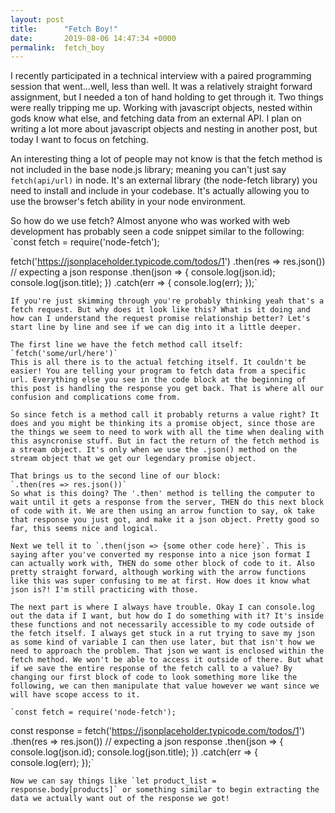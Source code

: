```yaml
---
layout: post
title:      "Fetch Boy!"
date:       2019-08-06 14:47:34 +0000
permalink:  fetch_boy
---
```



I recently participated in a technical interview with a paired programming session that went...well, less than well. It was a relatively straight forward assignment, but I needed a ton of hand holding to get through it. Two things were really tripping me up. Working with javascript objects, nested within gods know what else, and fetching data from an external API. I plan on writing a lot more about javascript objects and nesting in another post, but today I want to focus on fetching.

An interesting thing a lot of people may not know is that the fetch method is not included in the base node.js library; meaning you can't just say `fetch(api/url)` in node. It's an external library (the node-fetch library) you need to install and include in your codebase. It's actually allowing you to use the browser's fetch ability in your node environment.

So how do we use fetch? Almost anyone who was worked with web development has probably seen a code snippet similar to the following:
`const fetch = require('node-fetch');

fetch('https://jsonplaceholder.typicode.com/todos/1')
    .then(res => res.json()) // expecting a json response
    .then(json => {
        console.log(json.id);
        console.log(json.title);
    })
    .catch(err => {
        console.log(err);
    });`
		
	If you're just skimming through you're probably thinking yeah that's a fetch request. But why does it look like this? What is it doing and how can I understand the request promise relationship better? Let's start line by line and see if we can dig into it a little deeper. 
	
	The first line we have the fetch method call itself:
	`fetch('some/url/here')`
	This is all there is to the actual fetching itself. It couldn't be easier! You are telling your program to fetch data from a specific url. Everything else you see in the code block at the beginning of this post is handling the response you get back. That is where all our confusion and complications come from.
	
	So since fetch is a method call it probably returns a value right? It does and you might be thinking its a promise object, since those are the things we seem to need to work with all the time when dealing with this asyncronise stuff. But in fact the return of the fetch method is a stream object. It's only when we use the .json() method on the stream object that we get our legendary promise object. 
	
	That brings us to the second line of our block:
	`.then(res => res.json())`
	So what is this doing? The '.then' method is telling the computer to wait until it gets a response from the server, THEN do this next block of code with it. We are then using an arrow function to say, ok take that response you just got, and make it a json object. Pretty good so far, this seems nice and logical.
	
	Next we tell it to `.then(json => {some other code here}`. This is saying after you've converted my response into a nice json format I can actually work with, THEN do some other block of code to it. Also pretty straight forward, although working with the arrow functions like this was super confusing to me at first. How does it know what json is?! I'm still practicing with those. 
	
	The next part is where I always have trouble. Okay I can console.log out the data if I want, but how do I do something with it? It's inside these functions and not necessarily accessible to my code outside of the fetch itself. I always get stuck in a rut trying to save my json as some kind of variable I can then use later, but that isn't how we need to approach the problem. That json we want is enclosed within the fetch method. We won't be able to access it outside of there. But what if we save the entire response of the fetch call to a value? By changing our first block of code to look something more like the following, we can then manipulate that value however we want since we will have scope access to it.
	
	`const fetch = require('node-fetch');

const response = fetch('https://jsonplaceholder.typicode.com/todos/1')
    .then(res => res.json()) // expecting a json response
    .then(json => {
        console.log(json.id);
        console.log(json.title);
    })
    .catch(err => {
        console.log(err);
    });`
		
	Now we can say things like `let product_list = response.body[products]` or something similar to begin extracting the data we actually want out of the response we got!
